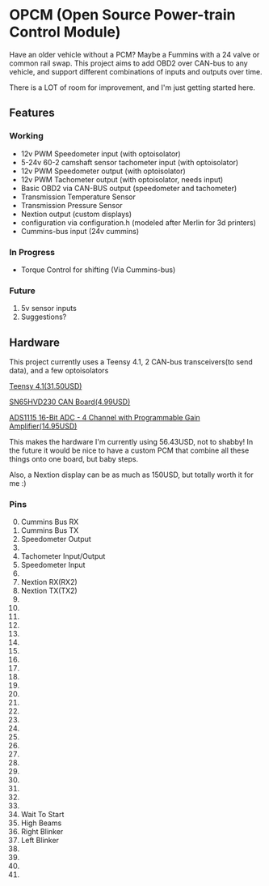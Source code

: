 # OPCM (Open Source Power-train Control Module)

Have an older vehicle without a PCM?  Maybe a Fummins with a 24 valve or common rail swap. This project aims to add OBD2 over CAN-bus to any vehicle, and support different combinations of inputs and outputs over time.

There is a LOT of room for improvement, and I'm just getting started here.

## Features
### Working
* 12v PWM Speedometer input (with optoisolator)
* 5-24v 60-2 camshaft sensor tachometer input (with optoisolator)
* 12v PWM Speedometer output (with optoisolator)
* 12v PWM Tachometer output (with optoisolator, needs input)
* Basic OBD2 via CAN-BUS output (speedometer and tachometer)
* Transmission Temperature Sensor
* Transmission Pressure Sensor
* Nextion output (custom displays)
* configuration via configuration.h (modeled after Merlin for 3d printers)
* Cummins-bus input (24v cummins)

### In Progress
* Torque Control for shifting (Via Cummins-bus)

### Future
1. 5v sensor inputs
2. Suggestions?

## Hardware
This project currently uses a Teensy 4.1, 2 CAN-bus transceivers(to send data), and a few optoisolators

[Teensy 4.1(31.50USD)](https://www.pjrc.com/store/teensy41.html)

[SN65HVD230 CAN Board(4.99USD)](https://www.waveshare.com/sn65hvd230-can-board.htm)

[ADS1115 16-Bit ADC - 4 Channel with Programmable Gain Amplifier(14.95USD)](https://www.adafruit.com/product/1085)

This makes the hardware I'm currently using 56.43USD, not to shabby!  In the future it would be nice to have a custom PCM that combine all these things onto one board, but baby steps.

Also, a Nextion display can be as much as 150USD, but totally worth it for me :)

### Pins
0. Cummins Bus RX
1. Cummins Bus TX
2. Speedometer Output
3.
4. Tachometer Input/Output
5. Speedometer Input
6.
7. Nextion RX(RX2)
8. Nextion TX(TX2)
9.
10.
11.
12.
13.
14.
15.
16.
17.
18. 
19. 
20.
21.
22.
23.
24. 
25. 
26. 
27. 
28. 
29. 
30. 
31. 
32.
33.
34. Wait To Start
35. High Beams
36. Right Blinker
37. Left Blinker
38.
39.
40.
41.